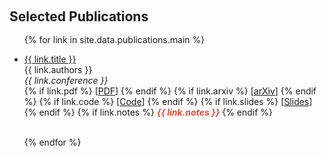 <h1 id="publications"></h1>

<h2 style="margin: 60px 0px -15px;">Selected Publications</h2>

<br>
<ul>

{% for link in site.data.publications.main %}

 <li>
<a href="{{ link.pdf }}">{{ link.title }}</a>
  <br>
   {{ link.authors }}
  <br>
   <em>{{ link.conference }}</em> 
   <br>
   {% if link.pdf %} 
   [<a href="{{ link.pdf }}">PDF</a>]  
   {% endif %}
   {% if link.arxiv %} 
   [<a href="{{ link.arxiv }}">arXiv</a>]  
   {% endif %}
   {% if link.code %} 
   [<a href="{{ link.code }}">Code</a>]  
   {% endif %}
   {% if link.slides %} 
   [<a href="{{ link.code }}">Slides</a>]  
   {% endif %}
   {% if link.notes %} 
      <strong> <i style="color:#e74d3c">{{ link.notes }}</i></strong>
   {% endif %}
</li>
<br>

{% endfor %}

</ul>
